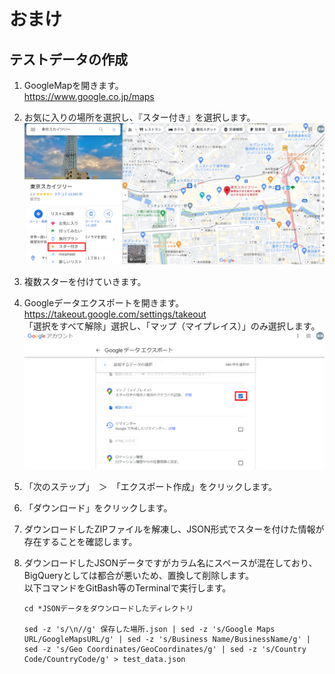 # おまけ  

## テストデータの作成  
1. GoogleMapを開きます。  
https://www.google.co.jp/maps  

2. お気に入りの場所を選択し、『スター付き』を選択します。  
    ![](img/section2-7.png)   

3. 複数スターを付けていきます。  

4. Googleデータエクスポートを開きます。  
https://takeout.google.com/settings/takeout  
「選択をすべて解除」選択し、「マップ（マイプレイス）」のみ選択します。  
    ![](img/section2-8.png)   

5. 「次のステップ」　＞　「エクスポート作成」をクリックします。  

6. 「ダウンロード」をクリックします。  

7. ダウンロードしたZIPファイルを解凍し、JSON形式でスターを付けた情報が存在することを確認します。  

8. ダウンロードしたJSONデータですがカラム名にスペースが混在しており、BigQueryとしては都合が悪いため、置換して削除します。  
以下コマンドをGitBash等のTerminalで実行します。
    ```
    cd *JSONデータをダウンロードしたディレクトリ

    sed -z 's/\n//g' 保存した場所.json | sed -z 's/Google Maps URL/GoogleMapsURL/g' | sed -z 's/Business Name/BusinessName/g' | sed -z 's/Geo Coordinates/GeoCoordinates/g' | sed -z 's/Country Code/CountryCode/g' > test_data.json
    ```